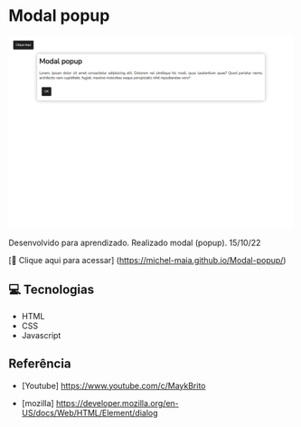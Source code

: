 # Modal popup


![preview](./.github/preview.png)


Desenvolvido para aprendizado. Realizado modal (popup). 15/10/22


[🔗 Clique aqui para acessar] (https://michel-maia.github.io/Modal-popup/)


## 💻 Tecnologias

- HTML
- CSS
- Javascript


## Referência

- [Youtube] https://www.youtube.com/c/MaykBrito

- [mozilla] https://developer.mozilla.org/en-US/docs/Web/HTML/Element/dialog


